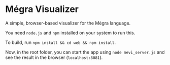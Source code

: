 # Mégra Visualizer

A simple, browser-based visualizer for the Mégra language.

You need `node.js` and `npm` installed on your system to run this.

To build, run `npm install && cd web && npm install`.

Now, in the root folder, you can start the app using `node mevi_server.js` and see the result in the
browser (`localhost:8081`).

